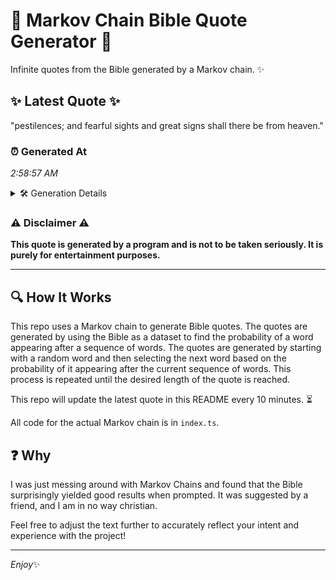 # 📖 Markov Chain Bible Quote Generator 📖

Infinite quotes from the Bible generated by a Markov chain. ✨

## ✨ Latest Quote ✨
"pestilences; and fearful sights and great signs shall there be from heaven."

### ⏰ Generated At
*2:58:57 AM*

<details>
    <summary>🛠️ Generation Details</summary>
    <p>
        <strong>🌱 Seed:</strong> pestilences;<br>
        <strong>🔄 Iterations:</strong> 11<br>
        <strong>📜 Context History:</strong><br>[ pestilences; ]: and<br>[ pestilences;, and ]: fearful<br>[ pestilences;, and, fearful ]: sights<br>[ pestilences;, and, fearful, sights ]: and<br>[ pestilences;, and, fearful, sights, and ]: great<br>[ pestilences;, and, fearful, sights, and, great ]: signs<br>[ and, fearful, sights, and, great, signs ]: shall<br>[ fearful, sights, and, great, signs, shall ]: there<br>[ sights, and, great, signs, shall, there ]: be<br>[ and, great, signs, shall, there, be ]: from<br>[ great, signs, shall, there, be, from ]: heaven.<br>
    </p>
</details>

### ⚠️ Disclaimer ⚠️
**This quote is generated by a program and is not to be taken seriously. It is purely for entertainment purposes.**

---

## 🔍 How It Works

This repo uses a Markov chain to generate Bible quotes. The quotes are generated by using the Bible as a dataset to find the probability of a word appearing after a sequence of words. The quotes are generated by starting with a random word and then selecting the next word based on the probability of it appearing after the current sequence of words. This process is repeated until the desired length of the quote is reached.

This repo will update the latest quote in this README every 10 minutes. ⏳

All code for the actual Markov chain is in `index.ts`.

## ❓ Why

I was just messing around with Markov Chains and found that the Bible surprisingly yielded good results when prompted. 
It was suggested by a friend, and I am in no way christian.

Feel free to adjust the text further to accurately reflect your intent and experience with the project!

---

*Enjoy*✨

